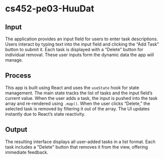 # cs452-pe03-HuuDat

## Input  
The application provides an input field for users to enter task descriptions. Users interact by typing text into the input field and clicking the “Add Task” button to submit it. Each task is displayed with a “Delete” button for individual removal. These user inputs form the dynamic data the app will manage.

## Process  
This app is built using React and uses the `useState` hook for state management. The main state tracks the list of tasks and the input field’s current value. When the user adds a task, the input is pushed into the task array and re-rendered using `.map()`. When the user clicks “Delete,” the selected task is removed by filtering it out of the array. The UI updates instantly due to React’s state reactivity.

## Output  
The resulting interface displays all user-added tasks in a list format. Each task includes a "Delete" button that removes it from the view, offering immediate feedback.

